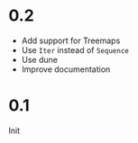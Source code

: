 # 0.2

- Add support for Treemaps
- Use `Iter` instead of `Sequence`
- Use dune
- Improve documentation

# 0.1

Init

